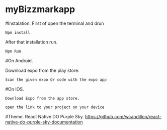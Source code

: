 # myBizzmarkapp

#Instalation.
  First of open the terminal and drun
  
  ```Npm install```
  
  After that installation run.
  
  ```Npm Run```
  
  #On Android.
  
  Download expo from the play store. 
  
    Scan the given expo Qr code with the expo app
  #On IOS.
  
    Download Expo from the app store.
    
    open the link to your project on your device
    
  
  #Theme.
    React Native DO Purple Sky.
    https://github.com/wcandillon/react-native-do-purple-sky-documentation
